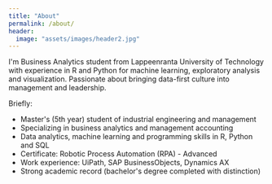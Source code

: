```yaml
---
title: "About"
permalink: /about/
header:
  image: "assets/images/header2.jpg"
---
```


I'm Business Analytics student from Lappeenranta University of Technology with experience in R and Python for machine learning, exploratory analysis and visualization. Passionate about bringing data-first culture into management and leadership.

Briefly:
* Master's (5th year) student of industrial engineering and management
* Specializing in business analytics and management accounting
* Data analytics, machine learning and programming skills in R, Python and SQL
* Certificate: Robotic Process Automation (RPA) - Advanced
* Work experience: UiPath, SAP BusinessObjects, Dynamics AX
* Strong academic record (bachelor's degree completed with distinction)
